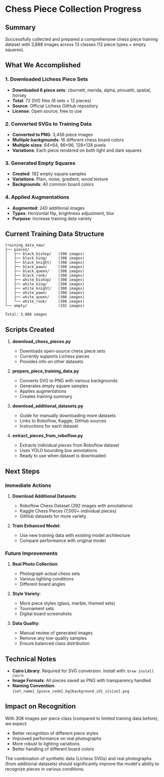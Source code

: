 # Chess Piece Collection Progress

## Summary
Successfully collected and prepared a comprehensive chess piece training dataset with 3,888 images across 13 classes (12 piece types + empty squares).

## What We Accomplished

### 1. Downloaded Lichess Piece Sets
- **Downloaded 6 piece sets**: cburnett, merida, alpha, pirouetti, spatial, horsey
- **Total**: 72 SVG files (6 sets × 12 pieces)
- **Source**: Official Lichess GitHub repository
- **License**: Open source, free to use

### 2. Converted SVGs to Training Data
- **Converted to PNG**: 3,456 piece images
- **Multiple backgrounds**: 16 different chess board colors
- **Multiple sizes**: 64×64, 96×96, 128×128 pixels
- **Variations**: Each piece rendered on both light and dark squares

### 3. Generated Empty Squares
- **Created**: 192 empty square samples
- **Variations**: Plain, noise, gradient, wood texture
- **Backgrounds**: All common board colors

### 4. Applied Augmentations
- **Augmented**: 240 additional images
- **Types**: Horizontal flip, brightness adjustment, blur
- **Purpose**: Increase training data variety

## Current Training Data Structure

```
training_data_new/
├── pieces/
│   ├── black_bishop/   (308 images)
│   ├── black_king/     (308 images)
│   ├── black_knight/   (308 images)
│   ├── black_pawn/     (308 images)
│   ├── black_queen/    (308 images)
│   ├── black_rook/     (308 images)
│   ├── white_bishop/   (308 images)
│   ├── white_king/     (308 images)
│   ├── white_knight/   (308 images)
│   ├── white_pawn/     (308 images)
│   ├── white_queen/    (308 images)
│   └── white_rook/     (308 images)
└── empty/              (192 images)

Total: 3,888 images
```

## Scripts Created

1. **download_chess_pieces.py**
   - Downloads open-source chess piece sets
   - Currently supports Lichess pieces
   - Provides info on other datasets

2. **prepare_piece_training_data.py**
   - Converts SVG to PNG with various backgrounds
   - Generates empty square samples
   - Applies augmentations
   - Creates training summary

3. **download_additional_datasets.py**
   - Guide for manually downloading more datasets
   - Links to Roboflow, Kaggle, GitHub sources
   - Instructions for each dataset

4. **extract_pieces_from_roboflow.py**
   - Extracts individual pieces from Roboflow dataset
   - Uses YOLO bounding box annotations
   - Ready to use when dataset is downloaded

## Next Steps

### Immediate Actions
1. **Download Additional Datasets**:
   - Roboflow Chess Dataset (292 images with annotations)
   - Kaggle Chess Pieces (7,000+ individual pieces)
   - GitHub datasets for more variety

2. **Train Enhanced Model**:
   - Use new training data with existing model architecture
   - Compare performance with original model

### Future Improvements
1. **Real Photo Collection**:
   - Photograph actual chess sets
   - Various lighting conditions
   - Different board angles

2. **Style Variety**:
   - More piece styles (glass, marble, themed sets)
   - Tournament sets
   - Digital board screenshots

3. **Data Quality**:
   - Manual review of generated images
   - Remove any low-quality samples
   - Ensure balanced class distribution

## Technical Notes

- **Cairo Library**: Required for SVG conversion. Install with: `brew install cairo`
- **Image Formats**: All pieces saved as PNG with transparency handled
- **Naming Convention**: `{set_name}_{piece_code}_bg{background_id}_s{size}.png`

## Impact on Recognition

With 308 images per piece class (compared to limited training data before), we expect:
- Better recognition of different piece styles
- Improved performance on real photographs
- More robust to lighting variations
- Better handling of different board colors

The combination of synthetic data (Lichess SVGs) and real photographs (from additional datasets) should significantly improve the model's ability to recognize pieces in various conditions.